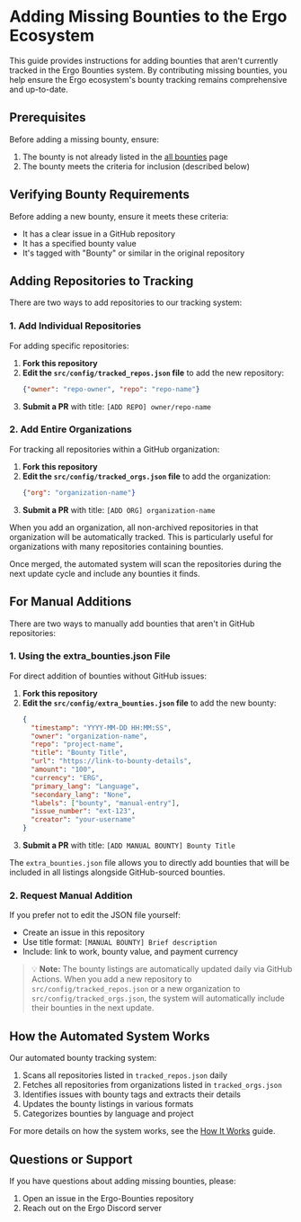 # Adding Missing Bounties to the Ergo Ecosystem

This guide provides instructions for adding bounties that aren't currently tracked in the Ergo Bounties system. By contributing missing bounties, you help ensure the Ergo ecosystem's bounty tracking remains comprehensive and up-to-date.

## Prerequisites

Before adding a missing bounty, ensure:

1. The bounty is not already listed in the [all bounties](/bounties/all.md) page
2. The bounty meets the criteria for inclusion (described below)

## Verifying Bounty Requirements

Before adding a new bounty, ensure it meets these criteria:
- It has a clear issue in a GitHub repository
- It has a specified bounty value
- It's tagged with "Bounty" or similar in the original repository

## Adding Repositories to Tracking

There are two ways to add repositories to our tracking system:

### 1. Add Individual Repositories

For adding specific repositories:

1. **Fork this repository**
2. **Edit the `src/config/tracked_repos.json` file** to add the new repository:
   ```json
   {"owner": "repo-owner", "repo": "repo-name"}
   ```
3. **Submit a PR** with title: `[ADD REPO] owner/repo-name`

### 2. Add Entire Organizations

For tracking all repositories within a GitHub organization:

1. **Fork this repository**
2. **Edit the `src/config/tracked_orgs.json` file** to add the organization:
   ```json
   {"org": "organization-name"}
   ```
3. **Submit a PR** with title: `[ADD ORG] organization-name`

When you add an organization, all non-archived repositories in that organization will be automatically tracked. This is particularly useful for organizations with many repositories containing bounties.

Once merged, the automated system will scan the repositories during the next update cycle and include any bounties it finds.

## For Manual Additions

There are two ways to manually add bounties that aren't in GitHub repositories:

### 1. Using the extra_bounties.json File

For direct addition of bounties without GitHub issues:

1. **Fork this repository**
2. **Edit the `src/config/extra_bounties.json` file** to add the new bounty:
   ```json
   {
     "timestamp": "YYYY-MM-DD HH:MM:SS",
     "owner": "organization-name",
     "repo": "project-name",
     "title": "Bounty Title",
     "url": "https://link-to-bounty-details",
     "amount": "100",
     "currency": "ERG",
     "primary_lang": "Language",
     "secondary_lang": "None",
     "labels": ["bounty", "manual-entry"],
     "issue_number": "ext-123",
     "creator": "your-username"
   }
   ```
3. **Submit a PR** with title: `[ADD MANUAL BOUNTY] Bounty Title`

The `extra_bounties.json` file allows you to directly add bounties that will be included in all listings alongside GitHub-sourced bounties.

### 2. Request Manual Addition

If you prefer not to edit the JSON file yourself:
- Create an issue in this repository
- Use title format: `[MANUAL BOUNTY] Brief description`
- Include: link to work, bounty value, and payment currency

> 💡 **Note:** The bounty listings are automatically updated daily via GitHub Actions. When you add a new repository to `src/config/tracked_repos.json` or a new organization to `src/config/tracked_orgs.json`, the system will automatically include their bounties in the next update.

## How the Automated System Works

Our automated bounty tracking system:
1. Scans all repositories listed in `tracked_repos.json` daily
2. Fetches all repositories from organizations listed in `tracked_orgs.json`
3. Identifies issues with bounty tags and extracts their details
4. Updates the bounty listings in various formats
5. Categorizes bounties by language and project

For more details on how the system works, see the [How It Works](/docs/how-it-works.md) guide.

## Questions or Support

If you have questions about adding missing bounties, please:

1. Open an issue in the Ergo-Bounties repository
2. Reach out on the Ergo Discord server
